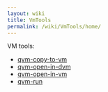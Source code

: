 ```yaml
---
layout: wiki
title: VmTools
permalink: /wiki/VmTools/home/
---
```


VM tools:

-   [qvm-copy-to-vm](/wiki/VmTools/QvmCopyToVm)
-   [qvm-open-in-dvm](/wiki/VmTools/QvmOpenInDvm)
-   [qvm-open-in-vm](/wiki/VmTools/QvmOpenInVm)
-   [qvm-run](/wiki/VmTools/QvmRun)

